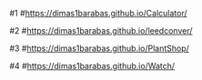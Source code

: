 #1
#https://dimas1barabas.github.io/Calculator/

#2
#https://dimas1barabas.github.io/leedconver/

#3
#https://dimas1barabas.github.io/PlantShop/

#4
#https://dimas1barabas.github.io/Watch/
